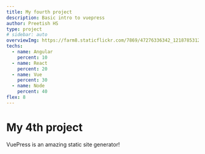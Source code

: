 ```yaml
---
title: My fourth project
description: Basic intro to vuepress
author: Preetish HS
type: project
# sidebar: auto
overviewImg: https://farm8.staticflickr.com/7869/47276336342_1218785312_b.jpg
techs:
  - name: Angular
    percent: 10
  - name: React
    percent: 20
  - name: Vue
    percent: 30
  - name: Node
    percent: 40
flex: 8
---
```


# My 4th project

VuePress is an amazing static site generator!
